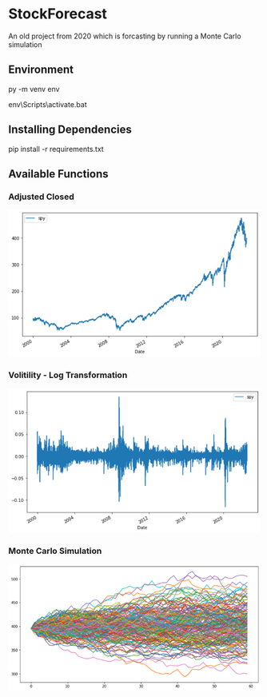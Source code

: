 # StockForecast

An old project from 2020 which is forcasting by running a Monte Carlo simulation

## Environment

py -m venv env

env\Scripts\activate.bat

## Installing Dependencies

pip install -r requirements.txt

## Available Functions

### Adjusted Closed

![Adjusted Close Chart](assets/spy_adj_close.png)

### Volitility - Log Transformation

![Log for Volitility](assets/spy_log_returns.png)

### Monte Carlo Simulation
![Monte Carlo](assets/spy_simulation.png)
